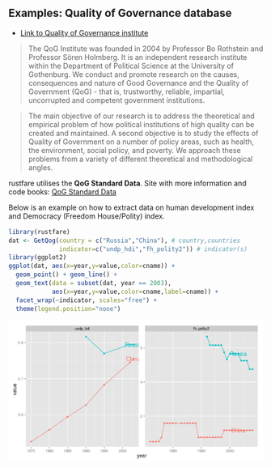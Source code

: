 ## Examples: Quality of Governance database

- [Link to Quality of Governance institute](http://www.qog.pol.gu.se/)

>The QoG Institute was founded in 2004 by Professor Bo Rothstein and Professor Sören Holmberg. It is an independent research institute within the Department of Political Science at the University of Gothenburg. We conduct and promote research on the causes, consequences and nature of Good Governance and the Quality of Government (QoG) - that is, trustworthy, reliable, impartial, uncorrupted and competent government institutions.

>The main objective of our research is to address the theoretical and empirical problem of how political institutions of high quality can be created and maintained. A second objective is to study the effects of Quality of Government on a number of policy areas, such as health, the environment, social policy, and poverty. We approach these problems from a variety of different theoretical and methodological angles.

rustfare utilises the **QoG Standard Data**. Site with more information and code books: [QoG Standard Data](http://www.qog.pol.gu.se/data/datadownloads/qogstandarddata/)

Below is an example on how to extract data on human development index and Democracy (Freedom
House/Polity) index.


```r
library(rustfare)
dat <- GetQog(country = c("Russia","China"), # country,countries
              indicator=c("undp_hdi","fh_polity2")) # indicator(s)
library(ggplot2)
ggplot(dat, aes(x=year,y=value,color=cname)) + 
  geom_point() + geom_line() +
  geom_text(data = subset(dat, year == 2003), 
            aes(x=year,y=value,color=cname,label=cname)) +
  facet_wrap(~indicator, scales="free") +
  theme(legend.position="none")
```

![plot of chunk qog1](figure/qog1.png) 


